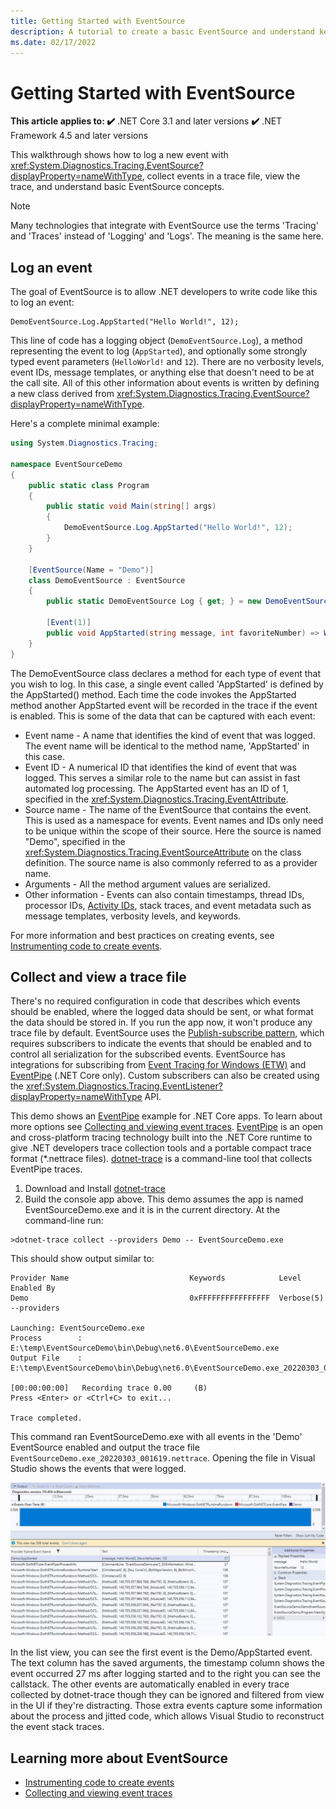 ```yaml
---
title: Getting Started with EventSource
description: A tutorial to create a basic EventSource and understand key concepts
ms.date: 02/17/2022
---
```

# Getting Started with EventSource

**This article applies to: ✔️** .NET Core 3.1 and later versions **✔️** .NET Framework 4.5 and later versions

This walkthrough shows how to log a new event with <xref:System.Diagnostics.Tracing.EventSource?displayProperty=nameWithType>,
collect events in a trace file, view the trace, and understand basic EventSource concepts.

> [!NOTE]
> Many technologies that integrate with EventSource use the terms 'Tracing' and 'Traces' instead of 'Logging' and 'Logs'.
> The meaning is the same here.

## Log an event

The goal of EventSource is to allow .NET developers to write code like this to log an event:

```
DemoEventSource.Log.AppStarted("Hello World!", 12);
```

This line of code has a logging object (`DemoEventSource.Log`), a method representing the event to log (`AppStarted`), and
optionally some strongly typed event parameters (`HelloWorld!` and `12`). There are no verbosity levels, event IDs, message
templates, or anything else that doesn't need to be at the call site. All of this other information about events is written
by defining a new class derived from <xref:System.Diagnostics.Tracing.EventSource?displayProperty=nameWithType>.

Here's a complete minimal example:

```C#
using System.Diagnostics.Tracing;

namespace EventSourceDemo
{
    public static class Program
    {
        public static void Main(string[] args)
        {
            DemoEventSource.Log.AppStarted("Hello World!", 12);
        }
    }

    [EventSource(Name = "Demo")]
    class DemoEventSource : EventSource
    {
        public static DemoEventSource Log { get; } = new DemoEventSource();

        [Event(1)]
        public void AppStarted(string message, int favoriteNumber) => WriteEvent(1, message, favoriteNumber);
    }
}
```

The DemoEventSource class declares a method for each type of event that you wish to log. In this case, a single event called 'AppStarted' is defined
by the AppStarted() method. Each time the code invokes the AppStarted method another AppStarted event will be recorded in the trace if the event is enabled.
This is some of the data that can be captured with each event:

- Event name - A name that identifies the kind of event that was logged. The event name will be identical to the method name, 'AppStarted' in this case.
- Event ID - A numerical ID that identifies the kind of event that was logged. This serves a similar role to the name but can assist in fast automated
  log processing. The AppStarted event has an ID of 1, specified in the <xref:System.Diagnostics.Tracing.EventAttribute>.
- Source name - The name of the EventSource that contains the event. This is used as a namespace for events. Event names and IDs only need to
  be unique within the scope of their source. Here the source is named "Demo", specified in the
  <xref:System.Diagnostics.Tracing.EventSourceAttribute> on the class definition. The source name is also commonly referred to as a provider name.
- Arguments - All the method argument values are serialized.
- Other information - Events can also contain timestamps, thread IDs, processor IDs, [Activity IDs](./eventsource-activity-ids.md), stack traces, and event
  metadata such as message templates, verbosity levels, and keywords.

For more information and best practices on creating events, see [Instrumenting code to create events](./eventsource-instrumentation.md).

## Collect and view a trace file

There's no required configuration in code that describes which events should be enabled, where the logged data should be sent,
or what format the data should be stored in. If you run the app now, it won't produce any trace file by default. EventSource uses the
[Publish-subscribe pattern](https://en.wikipedia.org/wiki/Publish%E2%80%93subscribe_pattern), which requires subscribers to indicate the events
that should be enabled and to control all serialization for the subscribed events. EventSource has integrations for subscribing from
[Event Tracing for Windows (ETW)](/windows/win32/etw/event-tracing-portal) and [EventPipe](./eventpipe.md) (.NET Core only).
Custom subscribers can also be created using the <xref:System.Diagnostics.Tracing.EventListener?displayProperty=nameWithType> API.

This demo shows an [EventPipe](./eventpipe.md) example for .NET Core apps. To learn about more options see
[Collecting and viewing event traces](./eventsource-collect-and-view-traces.md). [EventPipe](./eventpipe.md) is an open and cross-platform tracing
technology built into the .NET Core runtime to give .NET developers trace collection tools and a portable compact trace
format (*.nettrace files). [dotnet-trace](./dotnet-trace.md) is a command-line tool that collects EventPipe traces.

1. Download and Install [dotnet-trace](./dotnet-trace.md#install)
1. Build the console app above. This demo assumes the app is named EventSourceDemo.exe and it is in the current directory. At the command-line run:

```dotnetcli
>dotnet-trace collect --providers Demo -- EventSourceDemo.exe
```

This should show output similar to:

```dotnetcli
Provider Name                           Keywords            Level               Enabled By
Demo                                    0xFFFFFFFFFFFFFFFF  Verbose(5)          --providers

Launching: EventSourceDemo.exe
Process        : E:\temp\EventSourceDemo\bin\Debug\net6.0\EventSourceDemo.exe
Output File    : E:\temp\EventSourceDemo\bin\Debug\net6.0\EventSourceDemo.exe_20220303_001619.nettrace

[00:00:00:00]   Recording trace 0.00     (B)
Press <Enter> or <Ctrl+C> to exit...

Trace completed.
```

This command ran EventSourceDemo.exe with all events in the 'Demo' EventSource enabled and output the trace file `EventSourceDemo.exe_20220303_001619.nettrace`.
Opening the file in Visual Studio shows the events that were logged.

[![Visual Studio nettrace file](media/vs-nettrace-events.jpg)](media/vs-nettrace-events.jpg)

In the list view, you can see the first event is the Demo/AppStarted event. The text column has the saved arguments, the timestamp column shows the event
occurred 27 ms after logging started and to the right you can see the callstack. The other events are automatically enabled in every trace collected by
dotnet-trace though they can be ignored and filtered from view in the UI if they're distracting. Those extra events capture some information about the
process and jitted code, which allows Visual Studio to reconstruct the event stack traces.

## Learning more about EventSource

- [Instrumenting code to create events](./eventsource-instrumentation.md)
- [Collecting and viewing event traces](./eventsource-collect-and-view-traces.md)
